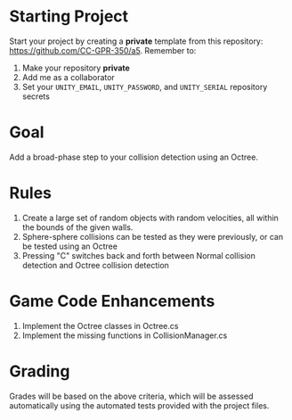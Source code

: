 # Starting Project

Start your project by creating a **private** template from this
repository: <https://github.com/CC-GPR-350/a5>. Remember to:

1.  Make your repository **private**
2.  Add me as a collaborator
3.  Set your `UNITY_EMAIL`, `UNITY_PASSWORD`, and `UNITY_SERIAL` repository
    secrets

# Goal

Add a broad-phase step to your collision detection using an Octree.

# Rules

1. Create a large set of random objects with random velocities, all within the bounds of the given walls.
2. Sphere-sphere collisions can be tested as they were previously, or can be tested using an Octree
3. Pressing "C" switches back and forth between Normal collision detection and Octree collision detection

# Game Code Enhancements

1. Implement the Octree classes in Octree.cs
2. Implement the missing functions in CollisionManager.cs

# Grading

Grades will be based on the above criteria, which will be assessed
automatically using the automated tests provided with the project files.

